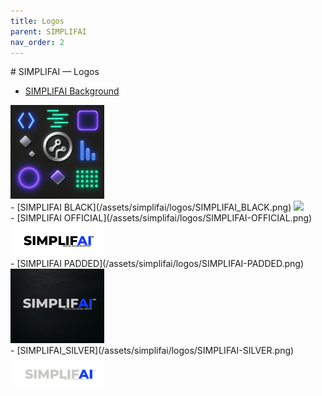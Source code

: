 ```yaml
---
title: Logos
parent: SIMPLIFAI
nav_order: 2
---
```

<div style="background-color:#000000, font-color:#C0C0C0">
# SIMPLIF<span style="font-color:123BFF">AI</span> — Logos

- [SIMPLIFAI Background](/assets/simplifai/SIMPLIFAI-background.png)
<img style="height: auto; width:150px;" src="/assets/simplifai/SIMPLIFAI-background.png" />
<br />
- [SIMPLIFAI BLACK](/assets/simplifai/logos/SIMPLIFAI_BLACK.png)
<img style="height: auto; width:150px;" src="/assets/simplifai/logos/SIMPLIFAI-BLACK.png" />
<br />
- [SIMPLIFAI OFFICIAL](/assets/simplifai/logos/SIMPLIFAI-OFFICIAL.png)
<img style="height: auto; width:150px;" src="/assets/simplifai/logos/SIMPLIFAI-OFFICIAL.png" />
<br />
- [SIMPLIFAI PADDED](/assets/simplifai/logos/SIMPLIFAI-PADDED.png)
<img style="height: auto; width:150px;" src="/assets/simplifai/logos/SIMPLIFAI-PADDED.png" />
<br />
- [SIMPLIFAI_SILVER](/assets/simplifai/logos/SIMPLIFAI-SILVER.png)
<img style="height: auto; width:150px;" src="/assets/simplifai/logos/SIMPLIFAI-SILVER.png" />
<br />
</div>
